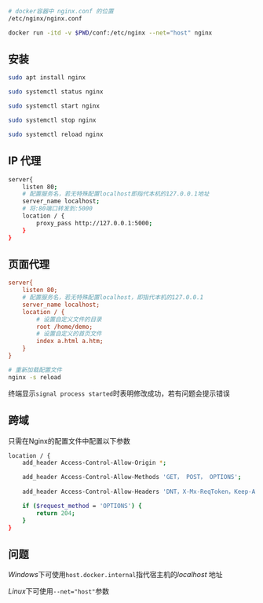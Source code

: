 <!--
 * @Description: 
 * @Version: 1.0
 * @Author: DaLao
 * @Email: dalao_li@163.com
 * @Date: 2021-04-06 20:05:41
 * @LastEditors: DaLao
 * @LastEditTime: 2021-11-13 19:14:19
-->

```sh
# docker容器中 nginx.conf 的位置
/etc/nginx/nginx.conf

docker run -itd -v $PWD/conf:/etc/nginx --net="host" nginx
```

## 安装

```sh
sudo apt install nginx

sudo systemctl status nginx

sudo systemctl start nginx

sudo systemctl stop nginx

sudo systemctl reload nginx
```

## IP 代理

```sh
server{
    listen 80;
    # 配置服务名，若无特殊配置localhost即指代本机的127.0.0.1地址
    server_name localhost;
    # 将:80端口转发到:5000
    location / {
        proxy_pass http://127.0.0.1:5000;
    }
}
```

## 页面代理

```ini
server{
    listen 80;
    # 配置服务名，若无特殊配置localhost，即指代本机的127.0.0.1
    server_name localhost;
    location / {
        # 设置自定义文件的目录
        root /home/demo;
        # 设置自定义的首页文件
        index a.html a.htm;
    }
}
```

```sh
# 重新加载配置文件
nginx -s reload
```

终端显示`signal process started`时表明修改成功，若有问题会提示错误


## 跨域

只需在Nginx的配置文件中配置以下参数

```sh
location / {  
    add_header Access-Control-Allow-Origin *;

    add_header Access-Control-Allow-Methods 'GET， POST， OPTIONS';
    
    add_header Access-Control-Allow-Headers 'DNT，X-Mx-ReqToken，Keep-Alive，User-Agent，X-Requested-With，If-Modified-Since，Cache-Control，Content-Type，Authorization';

    if ($request_method = 'OPTIONS') {
        return 204;
    }
} 
```

## 问题

$Windows$下可使用`host.docker.internal`指代宿主机的$localhost$ 地址

$Linux$下可使用`--net="host"`参数

